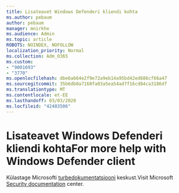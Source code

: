```yaml
---
title: Lisateavet Windows Defenderi kliendi kohta
ms.author: pebaum
author: pebaum
manager: mnirkhe
ms.audience: Admin
ms.topic: article
ROBOTS: NOINDEX, NOFOLLOW
localization_priority: Normal
ms.collection: Adm_O365
ms.custom:
- "9001693"
- "3770"
ms.openlocfilehash: dbe6a664e2f9e72a9eb14a95bd42ed686cf66a47
ms.sourcegitcommit: 35b6db0a7160fa03a5ea54ad7f16cd84ca3186df
ms.translationtype: MT
ms.contentlocale: et-EE
ms.lasthandoff: 03/03/2020
ms.locfileid: "42403506"
---
```

# <a name="for-more-help-with-windows-defender-client"></a><span data-ttu-id="39e6f-102">Lisateavet Windows Defenderi kliendi kohta</span><span class="sxs-lookup"><span data-stu-id="39e6f-102">For more help with Windows Defender client</span></span>

<span data-ttu-id="39e6f-103">Külastage Microsofti [turbedokumentatsiooni](https://docs.microsoft.com/security/#pivot=products&panel=products1) keskust.</span><span class="sxs-lookup"><span data-stu-id="39e6f-103">Visit Microsoft [Security documentation](https://docs.microsoft.com/security/#pivot=products&panel=products1) center.</span></span>